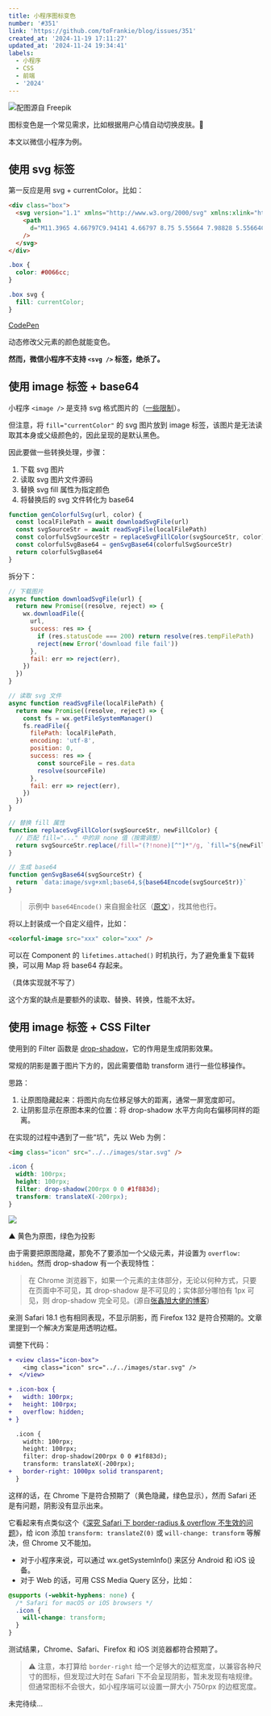 ```yaml
---
title: 小程序图标变色
number: '#351'
link: 'https://github.com/toFrankie/blog/issues/351'
created_at: '2024-11-19 17:11:27'
updated_at: '2024-11-24 19:34:41'
labels:
  - 小程序
  - CSS
  - 前端
  - '2024'
---
```



![配图源自 Freepik](https://cdn.jsdelivr.net/gh/toFrankie/blog@main/images/2024/11/1732448028116.jpg)

图标变色是一个常见需求，比如根据用户心情自动切换皮肤。🐶

本文以微信小程序为例。

## 使用 svg 标签

第一反应是用 svg + currentColor。比如：

```html
<div class="box">
  <svg version="1.1" xmlns="http://www.w3.org/2000/svg" xmlns:xlink="http://www.w3.org/1999/xlink" viewBox="0 0 15.7715 20.4004" width="15.7715" height="20.4004" >
    <path
      d="M11.3965 4.66797C9.94141 4.66797 8.75 5.55664 7.98828 5.55664C7.17773 5.55664 6.12305 4.66797 4.85352 4.66797C2.44141 4.66797 0 6.71875 0 10.4688C0 12.8125 0.898438 15.2832 2.02148 16.875C2.97852 18.2227 3.81836 19.3066 5.0293 19.3066C6.2207 19.3066 6.74805 18.5352 8.23242 18.5352C9.73633 18.5352 10.0781 19.3066 11.3965 19.3066C12.7051 19.3066 13.5742 18.1055 14.4043 16.9238C15.3223 15.5664 15.7129 14.248 15.7227 14.1797C15.6445 14.1602 13.1445 13.1348 13.1445 10.2734C13.1445 7.79297 15.1074 6.67969 15.2246 6.5918C13.9258 4.72656 11.9434 4.66797 11.3965 4.66797ZM10.7129 3.08594C11.3086 2.36328 11.7285 1.37695 11.7285 0.380859C11.7285 0.244141 11.7188 0.107422 11.6992 0C10.7227 0.0390625 9.55078 0.644531 8.85742 1.46484C8.30078 2.08984 7.79297 3.08594 7.79297 4.08203C7.79297 4.23828 7.82227 4.38477 7.83203 4.43359C7.89062 4.44336 7.98828 4.46289 8.0957 4.46289C8.96484 4.46289 10.0586 3.87695 10.7129 3.08594Z"
    />
  </svg>
</div>
```

```css
.box {
  color: #0066cc;
}

.box svg {
  fill: currentColor;
}
```

[CodePen](https://codepen.io/tofrankie/pen/rNXgpvK)

动态修改父元素的颜色就能变色。

**然而，微信小程序不支持 `<svg />` 标签，绝杀了。**

## 使用 image 标签 + base64

小程序 `<image />` 是支持 svg 格式图片的（[一些限制](https://developers.weixin.qq.com/miniprogram/dev/component/image.html#%E5%8A%9F%E8%83%BD%E6%8F%8F%E8%BF%B0)）。

但注意，将 `fill="currentColor"` 的 svg 图片放到 image 标签，该图片是无法读取其本身或父级颜色的，因此呈现的是默认黑色。

因此要做一些转换处理，步骤：

1. 下载 svg 图片
2. 读取 svg 图片文件源码
3. 替换 svg fill 属性为指定颜色
4. 将替换后的 svg 文件转化为 base64



```js
function genColorfulSvg(url, color) {
  const localFilePath = await downloadSvgFile(url)
  const svgSourceStr = await readSvgFile(localFilePath)
  const colorfulSvgSourceStr = replaceSvgFillColor(svgSourceStr, color)
  const colorfulSvgBase64 = genSvgBase64(colorfulSvgSourceStr)
  return colorfulSvgBase64
}
```

拆分下：

```js
// 下载图片
async function downloadSvgFile(url) {
  return new Promise((resolve, reject) => {
    wx.downloadFile({
      url,
      success: res => {
        if (res.statusCode === 200) return resolve(res.tempFilePath)
        reject(new Error('download file fail'))
      },
      fail: err => reject(err),
    })
  })
}
```

```js
// 读取 svg 文件
async function readSvgFile(localFilePath) {
  return new Promise((resolve, reject) => {
    const fs = wx.getFileSystemManager()
    fs.readFile({
      filePath: localFilePath,
      encoding: 'utf-8',
      position: 0,
      success: res => {
        const sourceFile = res.data
        resolve(sourceFile)
      },
      fail: err => reject(err),
    })
  })
}
```

```js
// 替换 fill 属性
function replaceSvgFillColor(svgSourceStr, newFillColor) {
  // 匹配 fill="..." 中的非 none 值（按需调整）
  return svgSourceStr.replace(/fill="(?!none)[^"]*"/g, `fill="${newFillColor}"`)
}
```

```js
// 生成 base64
function genSvgBase64(svgSourceStr) {
  return `data:image/svg+xml;base64,${base64Encode(svgSourceStr)}`
}
```

> 示例中 `base64Encode()` 来自掘金社区（[原文](https://juejin.cn/post/7229512717135527991)），找其他也行。

将以上封装成一个自定义组件，比如：

```html
<colorful-image src="xxx" color="xxx" />
```

可以在 Component 的 `lifetimes.attached()` 时机执行，为了避免重复下载转换，可以用 Map 将 base64 存起来。

（具体实现就不写了）

这个方案的缺点是要额外的读取、替换、转换，性能不太好。

## 使用 image 标签 + CSS Filter

使用到的 Filter 函数是 [drop-shadow](https://developer.mozilla.org/zh-CN/docs/Web/CSS/filter-function/drop-shadow)，它的作用是生成阴影效果。

常规的阴影是置于图片下方的，因此需要借助 transform 进行一些位移操作。

思路：

1. 让原图隐藏起来：将图片向左位移足够大的距离，通常一屏宽度即可。
2. 让阴影显示在原图本来的位置：将 drop-shadow 水平方向向右偏移同样的距离。

在实现的过程中遇到了一些“坑”，先以 Web 为例：

```html
<img class="icon" src="../../images/star.svg" />
```

```css
.icon {
  width: 100rpx;
  height: 100rpx;
  filter: drop-shadow(200rpx 0 0 #1f883d);
  transform: translateX(-200rpx);
}
```

![](https://cdn.jsdelivr.net/gh/toFrankie/blog@main/images/2024/11/1732028600098.png)

▲ 黄色为原图，绿色为投影

由于需要把原图隐藏，那免不了要添加一个父级元素，并设置为 `overflow: hidden`。然而 drop-shadow 有一个表现特性：

> 在 Chrome 浏览器下，如果一个元素的主体部分，无论以何种方式，只要在页面中不可见，其 drop-shadow 是不可见的；实体部分哪怕有 1px 可见，则 drop-shadow 完全可见。(源自[张鑫旭大佬的博客](https://www.zhangxinxu.com/wordpress/2016/06/png-icon-change-color-by-css/))

亲测 Safari 18.1 也有相同表现，不显示阴影，而 Firefox 132 是符合预期的。文章里提到一个解决方案是用透明边框。

调整下代码：

```diff
+ <view class="icon-box">
    <img class="icon" src="../../images/star.svg" />
+  </view>
```

```diff
+ .icon-box {
+   width: 100rpx;
+   height: 100rpx;
+   overflow: hidden;
+ }

  .icon {
    width: 100rpx;
    height: 100rpx;
    filter: drop-shadow(200rpx 0 0 #1f883d);
    transform: translateX(-200rpx);
+   border-right: 1000px solid transparent;
  }
```




这样的话，在 Chrome 下是符合预期了（黄色隐藏，绿色显示），然而 Safari 还是有问题，阴影没有显示出来。

它看起来有点类似这个《[深究 Safari 下 border-radius & overflow 不生效的问题](https://github.com/toFrankie/blog/issues/178)》，给 icon 添加 `transform: translateZ(0)` 或 `will-change: transform` 等解决，但 Chrome 又不能加。

- 对于小程序来说，可以通过 wx.getSystemInfo() 来区分 Android 和 iOS 设备。
- 对于 Web 的话，可用 CSS Media Query 区分，比如：

```css
@supports (-webkit-hyphens: none) {
  /* Safari for macOS or iOS browsers */
  .icon {
    will-change: transform;
  }
}
```

测试结果，Chrome、Safari、Firefox 和 iOS 浏览器都符合预期了。

> ⚠️ 注意，本打算给 `border-right` 给一个足够大的边框宽度，以兼容各种尺寸的图标，但发现过大时在 Safari 下不会呈现阴影，暂未发现有啥规律。但通常图标不会很大，如小程序端可以设置一屏大小 750rpx 的边框宽度。



未完待续...

